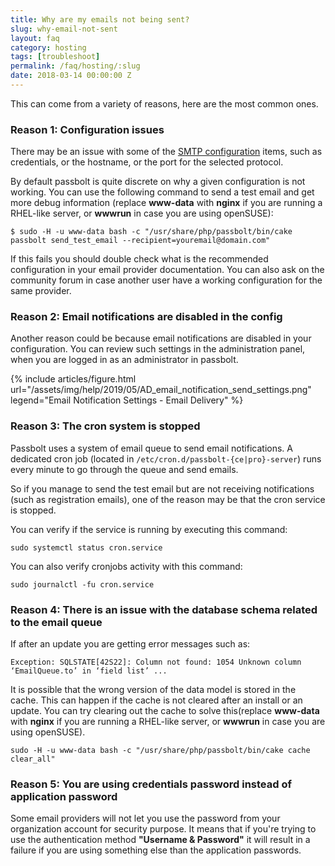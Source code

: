 ```yaml
---
title: Why are my emails not being sent?
slug: why-email-not-sent
layout: faq
category: hosting
tags: [troubleshoot]
permalink: /faq/hosting/:slug
date: 2018-03-14 00:00:00 Z
---
```


This can come from a variety of reasons, here are the most common ones.

### Reason 1: Configuration issues

There may be an issue with some of the [SMTP configuration](/configure/email/setup)
items, such as credentials, or the hostname, or the port for the selected protocol.

By default passbolt is quite discrete on why a given configuration is not working. You can use the following
command to send a test email and get more debug information (replace **www-data** with **nginx** if you are running a RHEL-like server, or **wwwrun** in case you are using openSUSE):

```shell
$ sudo -H -u www-data bash -c "/usr/share/php/passbolt/bin/cake passbolt send_test_email --recipient=youremail@domain.com"
```

If this fails you should double check what is the recommended configuration in your email provider documentation.
You can also ask on the community forum in case another user have a working configuration for the same provider.

### Reason 2: Email notifications are disabled in the config

Another reason could be because email notifications are disabled in your configuration.
You can review such settings in the administration panel, when you are logged in as an administrator in passbolt.

{% include articles/figure.html
    url="/assets/img/help/2019/05/AD_email_notification_send_settings.png"
    legend="Email Notification Settings - Email Delivery"
%}

### Reason 3: The cron system is stopped

Passbolt uses a system of email queue to send email notifications.
A dedicated cron job (located in `/etc/cron.d/passbolt-{ce|pro}-server`) runs every minute to go through the queue and send emails.

So if you manage to send the test email but are not receiving notifications (such as registration emails),
one of the reason may be that the cron service is stopped.

You can verify if the service is running by executing this command:

```
sudo systemctl status cron.service
```

You can also verify cronjobs activity with this command:

```
sudo journalctl -fu cron.service
```
### Reason 4: There is an issue with the database schema related to the email queue

If after an update you are getting error messages such as:
```
Exception: SQLSTATE[42S22]: Column not found: 1054 Unknown column ‘EmailQueue.to’ in ‘field list’ ...
```

It is possible that the wrong version of the data model is stored in the cache. This can happen
if the cache is not cleared after an install or an update. You can try clearing out the cache to solve this(replace **www-data** with **nginx** if you are running a RHEL-like server, or **wwwrun** in case you are using openSUSE).
```
sudo -H -u www-data bash -c "/usr/share/php/passbolt/bin/cake cache clear_all"
```

### Reason 5: You are using credentials password instead of application password

Some email providers will not let you use the password from your organization account for security purpose. 
It means that if you're trying to use the authentication method **"Username & Password"** it will result in a failure if you are using something else than the application passwords.
